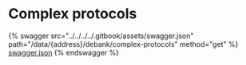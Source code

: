 # Complex protocols

{% swagger src="../../../../.gitbook/assets/swagger.json" path="/data/{address}/debank/complex-protocols" method="get" %}
[swagger.json](../../../../.gitbook/assets/swagger.json)
{% endswagger %}

